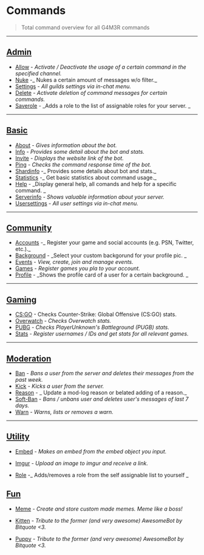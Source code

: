 # Commands

> Total command overview for all G4M3R commands

---

## [Admin](/commands/admin.md)

* [Allow](/commands/admin/allow.md) - _Activate / Deactivate the usage of a certain command in the specified channel._
* [Nuke](/commands/admin/nuke.md) -_ Nukes a certain amount of messages w/o filter._
* [Settings](/commands/admin/settings.md) - _All guilds settings via in-chat menu._
* [Delete](/commands/admin/delete.md) - _Activate deletion of command messages for certain commands._
* [Saverole](/commands/admin/saverole.md) - _Adds a role to the list of assignable roles for your server. _

---

## [Basic](/commands/basic.md)

* [About](/commands/about.md) - _Gives information about the bot._
* [Info](/commands/info.md) - _Provides some detail about the bot and stats._
* [Invite](/commands/invite.md) - _Displays the website link of the bot._
* [Ping](/commands/ping.md) - _Checks the command response time of the bot._
* [Shardinfo](/commands/shardinfo.md) -_ Provides some details about bot and stats._
* [Statistics](/commands/statistics.md) -_ Get basic statistics about command usage._
* [Help](/commands/help.md) - _Display general help, all comands and help for a specific command. _
* [Serverinfo](/commands/serverinfo.md) - _Shows valuable information about your server._
* [Usersettings](/commands/usersettings.md) - _All user settings via in-chat menu._

---

## [Community](/commands/community.md)

* [Accounts](/commands/community/accounts.md) -_ Register your game and social accounts \(e.g. PSN, Twitter, etc.\)._
* [Background](/commands/community/background.md) - _Select your custom backgorund for your profile pic. _
* [Events](/commands/community/events.md) - _View, create, join and manage events._
* [Games](/commands/community/games.md) - _Register games you pla to your account._
* [Profile](/commands/community/profile.md) - _Shows the profile card of a user for a certain background. _

---

## [Gaming](/commands/gaming.md)

* [CS:GO](/commands/gaming/cs:go.md) - Checks Counter-Strike: Global Offensive \(CS:GO\) stats.
* [Overwatch](/commands/gaming/overwatch.md) - _Checks Overwatch stats._
* [PUBG](/commands/gaming/pubg.md) - _Checks PlayerUnknown's Battleground \(PUGB\) stats._
* [Stats](/Stats) - _Register usernames / IDs and get stats for all relevant games._

---

## [Moderation](/commands/moderation.md)

* [Ban](/commands/moderation/ban.md) - _Bans a user from the server and deletes their messages from the past week._
* [Kick](/commands/moderation/kick.md) - _Kicks a user from the server._
* [Reason](/commands/moderation/reason.md) - _ Update a mod-log reason or belated adding of a reason._
* [Soft-Ban](/commands/moderation/soft-ban.md) - _Bans / unbans user and deletes user's messages of last 7 days._
* [Warn](/commands/moderation/warn.md) - _Warns, lists or removes a warn._

---

## [Utility](/commands/utility.md)

* [Embed](/commands/other/embed.md) - _Makes an embed from the embed object you input._

* [Imgur](/commands/other/imgur.md) - _Upload an image to imgur and receive a link._

* [Role](/commands/utility/role.md) -_ Adds/removes a role from the self assignable list to yourself _



## [Fun](/commands/fun.md)

* [Meme](/commands/other/meme.md) - _Create and store custom made memes. Meme like a boss!_

* [Kitten](/commands/other/kitten.md) - _Tribute to the former \(and very awesome\) AwesomeBot by Bitquote &lt;3._

* [Puppy](/commands/other/puppy.md) - _Tribute to the former \(and very awesome\) AwesomeBot by Bitquote &lt;3._



